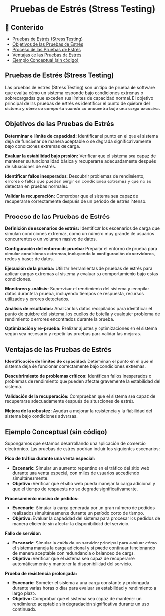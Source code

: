 <h1 align="center">Pruebas de Estrés (Stress Testing)</h1>

<h2>📑 Contenido</h2>

- [Pruebas de Estrés (Stress Testing)](#pruebas-de-estrés-stress-testing)
- [Objetivos de las Pruebas de Estrés](#objetivos-de-las-pruebas-de-estrés)
- [Proceso de las Pruebas de Estrés](#proceso-de-las-pruebas-de-estrés)
- [Ventajas de las Pruebas de Estrés](#ventajas-de-las-pruebas-de-estrés)
- [Ejemplo Conceptual (sin código)](#ejemplo-conceptual-sin-código)

## Pruebas de Estrés (Stress Testing)

Las pruebas de estrés (Stress Testing) son un tipo de prueba de software que evalúa cómo un sistema responde bajo condiciones extremas o sobrecargadas que exceden sus límites de capacidad normal. El objetivo principal de las pruebas de estrés es identificar el punto de quiebre del sistema y cómo se comporta cuando se encuentra bajo una carga excesiva.

## Objetivos de las Pruebas de Estrés

**Determinar el límite de capacidad:** Identificar el punto en el que el sistema deja de funcionar de manera aceptable o se degrada significativamente bajo condiciones extremas de carga.

**Evaluar la estabilidad bajo presión:** Verificar que el sistema sea capaz de mantener su funcionalidad básica y recuperarse adecuadamente después de situaciones de estrés.

**Identificar fallos inesperados:** Descubrir problemas de rendimiento, errores o fallos que pueden surgir en condiciones extremas y que no se detectan en pruebas normales.

**Validar la recuperación:** Comprobar que el sistema sea capaz de recuperarse correctamente después de un período de estrés intenso.

## Proceso de las Pruebas de Estrés

**Definición de escenarios de estrés:** Identificar los escenarios de carga que simulan condiciones extremas, como un número muy grande de usuarios concurrentes o un volumen masivo de datos.

**Configuración del entorno de prueba:** Preparar el entorno de prueba para simular condiciones extremas, incluyendo la configuración de servidores, redes y bases de datos.

**Ejecución de la prueba:** Utilizar herramientas de pruebas de estrés para aplicar cargas extremas al sistema y evaluar su comportamiento bajo estas condiciones.

**Monitoreo y análisis:** Supervisar el rendimiento del sistema y recopilar datos durante la prueba, incluyendo tiempos de respuesta, recursos utilizados y errores detectados.

**Análisis de resultados:** Analizar los datos recopilados para identificar el punto de quiebre del sistema, los cuellos de botella y cualquier problema de rendimiento o errores encontrados durante la prueba.

**Optimización y re-prueba:** Realizar ajustes y optimizaciones en el sistema según sea necesario y repetir las pruebas para validar las mejoras.

## Ventajas de las Pruebas de Estrés

**Identificación de límites de capacidad:** Determinan el punto en el que el sistema deja de funcionar correctamente bajo condiciones extremas.

**Descubrimiento de problemas críticos:** Identifican fallos inesperados o problemas de rendimiento que pueden afectar gravemente la estabilidad del sistema.

**Validación de la recuperación:** Comprueban que el sistema sea capaz de recuperarse adecuadamente después de situaciones de estrés.

**Mejora de la robustez:** Ayudan a mejorar la resistencia y la fiabilidad del sistema bajo condiciones adversas.

## Ejemplo Conceptual (sin código)

Supongamos que estamos desarrollando una aplicación de comercio electrónico. Las pruebas de estrés podrían incluir los siguientes escenarios:

**Pico de tráfico durante una venta especial:**

- **Escenario:** Simular un aumento repentino en el tráfico del sitio web durante una venta especial, con miles de usuarios accediendo simultáneamente.
- **Objetivo:** Verificar que el sitio web pueda manejar la carga adicional y que el tiempo de respuesta no se degrade significativamente.

**Procesamiento masivo de pedidos:**

- **Escenario:** Simular la carga generada por un gran número de pedidos realizados simultáneamente durante un período corto de tiempo.
- **Objetivo:** Evaluar la capacidad del sistema para procesar los pedidos de manera eficiente sin afectar la disponibilidad del servicio.

**Fallo de servidor:**

- **Escenario:** Simular la caída de un servidor principal para evaluar cómo el sistema maneja la carga adicional y si puede continuar funcionando de manera aceptable con redundancia o balanceo de carga.
- **Objetivo:** Verificar que el sistema sea capaz de recuperarse automáticamente y mantener la disponibilidad del servicio.

**Prueba de resistencia prolongada:**

- **Escenario:** Someter el sistema a una carga constante y prolongada durante varias horas o días para evaluar su estabilidad y rendimiento a largo plazo.
- **Objetivo:** Comprobar que el sistema sea capaz de mantener un rendimiento aceptable sin degradación significativa durante un uso continuado.
